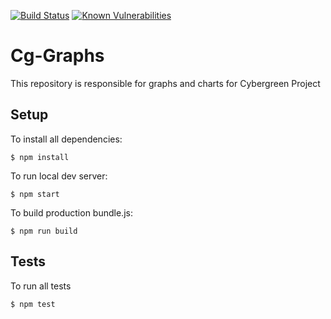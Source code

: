[![Build Status](https://travis-ci.org/cybergreen-net/cg-graphs.svg?branch=devel)](https://travis-ci.org/cybergreen-net/cg-graphs)
[![Known Vulnerabilities](https://snyk.io/test/github/cybergreen-net/cg-graphs/badge.svg?targetFile=package.json)](https://snyk.io/test/github/cybergreen-net/cg-graphs?targetFile=package.json)

  

# Cg-Graphs

This repository is responsible for graphs and charts for Cybergreen Project
 
## Setup

To install all dependencies:
```
$ npm install
```

To run local dev server:
```
$ npm start
```

To build production bundle.js:
```
$ npm run build
```

## Tests

To run all tests
```
$ npm test
```
